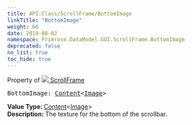 ```yaml
---
title: API:Class/ScrollFrame/BottomImage
linkTitle: "BottomImage"
weight: 66
date: 2019-08-02
namespace: Primrose.DataModel.GUI.ScrollFrame.BottomImage
deprecated: false
no_list: true
toc_hide: true
---
```

Property of <a href="/docs/api-reference/Class/ScrollFrame"><img src="/icons/silk/frame.png"/>&nbsp;ScrollFrame</a>
<pre class="method-declaration">
BottomImage: <a class="type" href="/docs/api-reference/Misc/Content">Content</a><<a class="type" href="/docs/api-reference/Asset/Image">Image</a>></pre>
<b>Value Type: </b>
<a class="type" href="/docs/api-reference/Misc/Content">Content</a><<a class="type" href="/docs/api-reference/Asset/Image">Image</a>>
<br/>
<b>Description: </b>
The texture for the bottom of the scrollbar.

